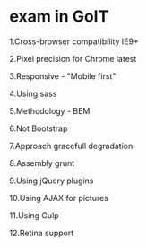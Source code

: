 # exam in GoIT
1.Cross-browser compatibility IE9+

2.Pixel precision for Chrome latest

3.Responsive - "Mobile first"

4.Using sass

5.Methodology - BEM

6.Not Bootstrap

7.Approach gracefull degradation

8.Assembly grunt

9.Using jQuery plugins 

10.Using AJAX for pictures

11.Using Gulp

12.Retina support

